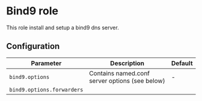 # Bind9 role

This role install and setup a bind9 dns server.

## Configuration

Parameter | Description | Default
----------|-------------|--------
`bind9.options` | Contains named.conf server options (see below) | -
`bind9.options.forwarders` |